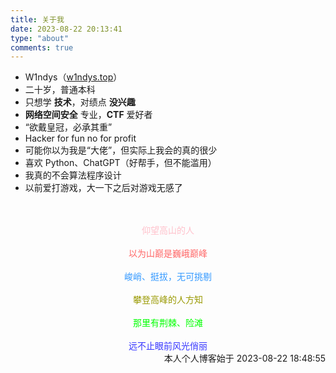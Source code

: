 ```yaml
---
title: 关于我
date: 2023-08-22 20:13:41
type: "about"
comments: true
---
```


- W1ndys（[w1ndys.top](https://www.w1ndys.top/)）
- 二十岁，普通本科
- 只想学 **技术**，对绩点 **没兴趣**
- **网络空间安全** 专业，**CTF** 爱好者
- “欲戴皇冠，必承其重”
- Hacker for fun no for profit
- 可能你以为我是“大佬”，但实际上我会的真的很少
- 喜欢 Python、ChatGPT（好帮手，但不能滥用）
- 我真的不会算法程序设计
- 以前爱打游戏，大一下之后对游戏无感了

<br/>
<br/>

<div align="center">
  <font color='pink'> 仰望高山的人 </font>
</div>
<br/>

<div align="center">
  <font color='#FF6666'> 以为山巅是巍峨巅峰 </font>
</div>
<br/>

<div align="center">
  <font color='#3399FF'> 峻峭、挺拔，无可挑剔 </font>
</div>
<br/>

<div align="center">
  <font color='#999900'> 攀登高峰的人方知 </font>
</div>
<br/>

<div align="center">
  <font color='#00FF00'> 那里有荆棘、险滩 </font>
</div>
<br/>

<div align="center">
  <font color='#3333FF'> 远不止眼前风光俏丽 </font>
</div>

<div align="right">
本人个人博客始于 2023-08-22 18:48:55
</div>

